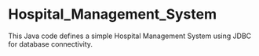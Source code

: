 # Hospital_Management_System
This Java code defines a simple Hospital Management System using JDBC for database connectivity.
